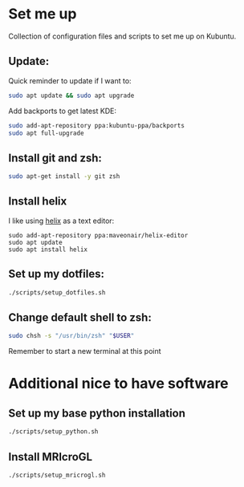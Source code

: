 # Set me up

Collection of configuration files and scripts to set me up on Kubuntu.

## Update:

Quick reminder to update if I want to:
```sh
sudo apt update && sudo apt upgrade
```
Add backports to get latest KDE:
```sh
sudo add-apt-repository ppa:kubuntu-ppa/backports
sudo apt full-upgrade
```
## Install git and zsh:
```sh
sudo apt-get install -y git zsh
```
## Install helix
I like using [helix](https://helix-editor.com/) as a text editor:
```
sudo add-apt-repository ppa:maveonair/helix-editor
sudo apt update
sudo apt install helix
```
## Set up my dotfiles:
```sh
./scripts/setup_dotfiles.sh 
```
## Change default shell to zsh:
```sh
sudo chsh -s "/usr/bin/zsh" "$USER"
```
Remember to start a new terminal at this point

# Additional nice to have software

## Set up my base python installation
```sh
./scripts/setup_python.sh
```
## Install MRIcroGL
```sh
./scripts/setup_mricrogl.sh
```